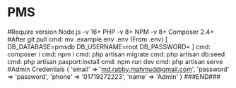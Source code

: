 # PMS #
#Require version
Node.js -v 16+
PHP -v 8+
NPM -v 8+
Composer 2.4+
#After git pull
cmd: mv .example.env .env
(From .env)
[
    DB_DATABASE=pmsdb
    DB_USERNAME=root
    DB_PASSWORD=
]
cmd: composer i
cmd: npm i
cmd: php artisan migrate
cmd: php artisan db:seed
cmd: php artisan pasport:install
cmd: npm run dev
cmd: php artisan serve
#Admin Credentials
{
    'email' => 'md.rabby.mahmud@gmail.com',
    'password' => 'password',
    'phone' => '01719272223',
    'name' => 'Admin'
}
###END###
